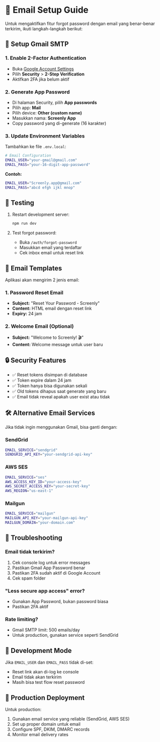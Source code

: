 # 📧 Email Setup Guide

Untuk mengaktifkan fitur forgot password dengan email yang benar-benar terkirim, ikuti langkah-langkah berikut:

## 🔧 Setup Gmail SMTP

### 1. Enable 2-Factor Authentication

- Buka [Google Account Settings](https://myaccount.google.com/)
- Pilih **Security** > **2-Step Verification**
- Aktifkan 2FA jika belum aktif

### 2. Generate App Password

- Di halaman Security, pilih **App passwords**
- Pilih app: **Mail**
- Pilih device: **Other (custom name)**
- Masukkan nama: **Screenly App**
- Copy password yang di-generate (16 karakter)

### 3. Update Environment Variables

Tambahkan ke file `.env.local`:

```bash
# Email Configuration
EMAIL_USER="your-gmail@gmail.com"
EMAIL_PASS="your-16-digit-app-password"
```

**Contoh:**

```bash
EMAIL_USER="Screenly.app@gmail.com"
EMAIL_PASS="abcd efgh ijkl mnop"
```

## 🚀 Testing

1. Restart development server:

   ```bash
   npm run dev
   ```

2. Test forgot password:
   - Buka `/auth/forgot-password`
   - Masukkan email yang terdaftar
   - Cek inbox email untuk reset link

## 📧 Email Templates

Aplikasi akan mengirim 2 jenis email:

### 1. Password Reset Email

- **Subject:** "Reset Your Password - Screenly"
- **Content:** HTML email dengan reset link
- **Expiry:** 24 jam

### 2. Welcome Email (Optional)

- **Subject:** "Welcome to Screenly! 🎬"
- **Content:** Welcome message untuk user baru

## 🔒 Security Features

- ✅ Reset tokens disimpan di database
- ✅ Token expire dalam 24 jam
- ✅ Token hanya bisa digunakan sekali
- ✅ Old tokens dihapus saat generate yang baru
- ✅ Email tidak reveal apakah user exist atau tidak

## 🛠️ Alternative Email Services

Jika tidak ingin menggunakan Gmail, bisa ganti dengan:

### SendGrid

```bash
EMAIL_SERVICE="sendgrid"
SENDGRID_API_KEY="your-sendgrid-api-key"
```

### AWS SES

```bash
EMAIL_SERVICE="ses"
AWS_ACCESS_KEY_ID="your-access-key"
AWS_SECRET_ACCESS_KEY="your-secret-key"
AWS_REGION="us-east-1"
```

### Mailgun

```bash
EMAIL_SERVICE="mailgun"
MAILGUN_API_KEY="your-mailgun-api-key"
MAILGUN_DOMAIN="your-domain.com"
```

## 🐛 Troubleshooting

### Email tidak terkirim?

1. Cek console log untuk error messages
2. Pastikan Gmail App Password benar
3. Pastikan 2FA sudah aktif di Google Account
4. Cek spam folder

### "Less secure app access" error?

- Gunakan App Password, bukan password biasa
- Pastikan 2FA aktif

### Rate limiting?

- Gmail SMTP limit: 500 emails/day
- Untuk production, gunakan service seperti SendGrid

## 📝 Development Mode

Jika `EMAIL_USER` dan `EMAIL_PASS` tidak di-set:

- Reset link akan di-log ke console
- Email tidak akan terkirim
- Masih bisa test flow reset password

## 🎯 Production Deployment

Untuk production:

1. Gunakan email service yang reliable (SendGrid, AWS SES)
2. Set up proper domain untuk email
3. Configure SPF, DKIM, DMARC records
4. Monitor email delivery rates
